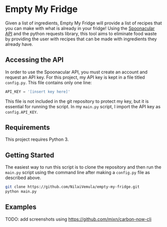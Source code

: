 # Empty My Fridge

Given a list of ingredients, Empty My Fridge will provide a list of recipes that you can make with what is already in 
 your fridge! Using the [Spoonacular API](https://spoonacular.com/food-api) and the python requests library, this 
 tool aims to eliminate food waste by providing the user with recipes that can be made with ingredients they already have. 

## Accessing the API
In order to use the Spoonacular API, you must create an account and request an API key. For this project, my API key
 is kept in a file titled `config.py`. This file contains only one line:
 
 ```python
API_KEY = '[insert key here]'
```

This file is not included in the git repository to protect my key, but it is essential for running the script. In my
 `main.py` script, I import the API key as `config.API_KEY`.
 
## Requirements
This project requires Python 3.

## Getting Started
The easiest way to run this script is to clone the repository and then run the `main.py` script using the command
 line after making a `config.py` file as described above.
 
```bash
git clone https://github.com/NilaiVemula/empty-my-fridge.git
python main.py
```

## Examples

TODO: add screenshots using https://github.com/mixn/carbon-now-cli
